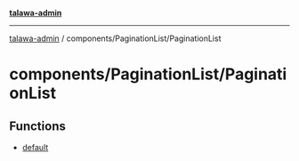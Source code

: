 [**talawa-admin**](../../../README.md)

***

[talawa-admin](../../../README.md) / components/PaginationList/PaginationList

# components/PaginationList/PaginationList

## Functions

- [default](functions/default.md)
